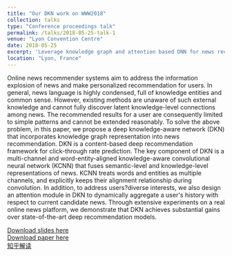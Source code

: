 ```yaml
---
title: "Our DKN work on WWW2018"
collection: talks
type: "Conference proceedings talk"
permalink: /talks/2018-05-25-talk-1
venue: "Lyon Convention Centre"
date: 2018-05-25
excerpt: 'Leverage knowledge graph and attention based DNN for news recommendation'
location: "Lyon, France"
---
```


Online news recommender systems aim to address the information explosion of news and make personalized recommendation for users. In general, news language is highly condensed, full of knowledge entities and common sense. However, existing methods are unaware of such external knowledge and cannot fully discover latent knowledge-level connections among news. The recommended results for a user are consequently limited to simple patterns and cannot be extended reasonably. To solve the above problem, in this paper, we propose a deep knowledge-aware network (DKN) that incorporates knowledge graph representation into news recommendation. DKN is a content-based deep recommendation framework for click-through rate prediction. The key component of DKN is a multi-channel and word-entity-aligned knowledge-aware convolutional neural network (KCNN) that fuses semantic-level and knowledge-level representations of news. KCNN treats words and entities as multiple channels, and explicitly keeps their alignment relationship during convolution. In addition, to address users?diverse interests, we also design an attention module in DKN to dynamically aggregate a user's history with respect to current candidate news. Through extensive experiments on a real online news platform, we demonstrate that DKN achieves substantial gains over state-of-the-art deep recommendation models.

[Download slides here](https://zhfzhmsra.github.io/files/dkn_www2018/2018-talks-DKN-slides.pdf)<br />
[Download paper here](https://zhfzhmsra.github.io/files/dkn_www2018/p1835-wang.pdf)<br />
[知乎解读](https://zhuanlan.zhihu.com/p/34919142)